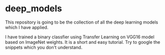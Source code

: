 # deep_models

This repository is going to be the collection of all the deep learning models which I have applied.

I have trained a binary classfier using Transfer Learning on VGG16 model based on ImageNet weights. It is a short and easy tutorial. Try to google the snippets which you don't understand.

